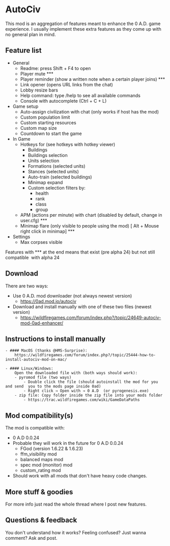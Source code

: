 # AutoCiv
This mod is an aggregation of features meant to enhance the 0 A.D. game experience. I usually implement these extra features as they come up with no general plan in mind.

## Feature list
- General
	- Readme: press Shift + F4 to open
	- Player mute ***
	- Player reminder (show a written note when a certain player joins) ***
	- Link opener (opens URL links from the chat)
	- Lobby resize bars
	- Help command: type /help to see all available commands
	- Console with autocomplete (Ctrl + C + L)
- Game setup
	- Auto-assign civilization with chat (only works if host has the mod)
	- Custom population limit
	- Custom starting resources
	- Custom map size
	- Countdown to start the game
- In Game
	- Hotkeys for (see hotkeys with hotkey viewer)
		- Buildings
		- Buildings selection
		- Units selection
		- Formations (selected units)
		- Stances (selected units)
		- Auto-train (selected buildings)
		- Minimap expand
		- Custom selection filters by:
			- health
			- rank
			- class
			- group
	- APM (actions per minute) with chart (disabled by default, change in user.cfg) ***
	- Minimap flare (only visible to people using the mod) [ Alt + Mouse right click  in minimap] ***
- Settings
	- Max corpses visible

Features with *** at the end means that exist (pre alpha 24) but not still compatible  with alpha 24

## Download
There are two ways:
- Use 0 A.D. mod downloader (not always newest version)
	- https://0ad.mod.io/autociv
- Download and install manually with one of these two files (newest version)
	- https://wildfiregames.com/forum/index.php?/topic/24649-autociv-mod-0ad-enhancer/


## Instructions to install manually
	- #### MacOS (thanks @HMS-Surprise):
		https://wildfiregames.com/forum/index.php?/topic/25444-how-to-install-autociv-mod-on-mac/

	- #### Linux/Windows:
		Open the downloaded file with (both ways should work):
		- pyromod file (two ways)
			- Double click the file (should autoinstall the mod for you and send  you to the mods page inside 0ad)
			- Right click → Open with → 0 A.D  (or pyrogenesis.exe)
		- zip file: Copy folder inside the zip file into your mods folder
			- https://trac.wildfiregames.com/wiki/GameDataPaths


## Mod compatibility(s)
The mod is compatible with:
- 0 A.D 0.0.24
- Probable they will work in the future for 0 A.D 0.0.24​​​​​​​
	- FGod (version 1.6.22 & 1.6.23)
	- ffm_visibility mod
	- balanced maps mod
	- spec mod (monitor) mod
	- custom_rating mod
- Should work with all mods that don't have heavy code changes.


## More stuff & goodies
For more info just read the whole thread where I post new features.

## Questions & feedback
You don't understand how it works? Feeling confused? Just wanna comment? Ask and post.
